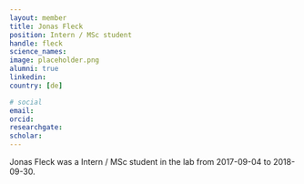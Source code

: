```yaml
---
layout: member
title: Jonas Fleck
position: Intern / MSc student
handle: fleck
science_names:
image: placeholder.png
alumni: true
linkedin:
country: [de]

# social
email:
orcid:
researchgate:
scholar:
---
```


Jonas Fleck was a Intern / MSc student in the lab from 2017-09-04 to 2018-09-30.